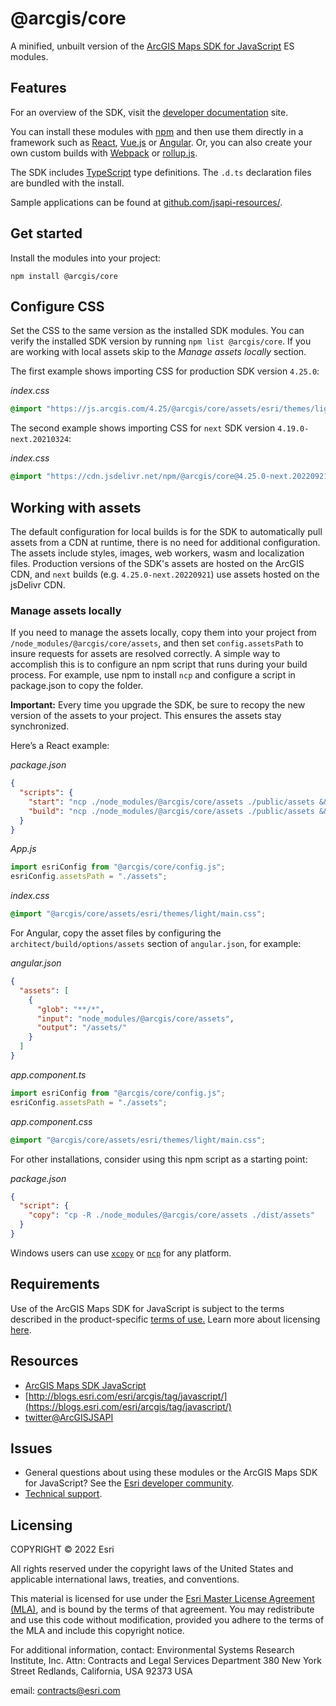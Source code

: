 # @arcgis/core

A minified, unbuilt version of the [ArcGIS Maps SDK for JavaScript](https://developers.arcgis.com/javascript/) ES modules.

## Features

For an overview of the SDK, visit the [developer documentation](https://developers.arcgis.com/javascript/latest/key-features/) site.

You can install these modules with [npm](https://npmjs.org/) and then use them directly in a framework such as [React](https://reactjs.org/), [Vue.js](https://vuejs.org) or [Angular](https://cli.angular.io/). Or, you can also create your own custom builds with [Webpack](https://webpackjs.org) or [rollup.js](https://rollupjs.org/guide/en/). 

The SDK includes [TypeScript](https://www.typescriptlang.org/) type definitions. The `.d.ts` declaration files are bundled with the install.

Sample applications can be found at [github.com/jsapi-resources/](https://github.com/Esri/jsapi-resources/tree/master/esm-samples).

## Get started

Install the modules into your project:

```
npm install @arcgis/core
```

## Configure CSS

Set the CSS to the same version as the installed SDK modules. You can verify the installed SDK version by running `npm list @arcgis/core`.  If you are working with local assets skip to the *Manage assets locally* section.

The first example shows importing CSS for production SDK version `4.25.0`:

*index.css* 

```css
@import "https://js.arcgis.com/4.25/@arcgis/core/assets/esri/themes/light/main.css";
```

The second example shows importing CSS for `next` SDK version `4.19.0-next.20210324`:

*index.css*

```css
@import "https://cdn.jsdelivr.net/npm/@arcgis/core@4.25.0-next.20220921/assets/esri/themes/light/main.css";
```

## Working with assets

The default configuration for local builds is for the SDK to automatically pull assets from a CDN at runtime, there is no need for additional configuration. The assets include styles, images, web workers, wasm and localization files. Production versions of the SDK's assets are hosted on the ArcGIS CDN, and `next` builds (e.g. `4.25.0-next.20220921`) use assets hosted on the jsDelivr CDN.

### Manage assets locally

If you need to manage the assets locally, copy them into your project from `/node_modules/@arcgis/core/assets`, and then set `config.assetsPath` to insure requests for assets are resolved correctly. A simple way to accomplish this is to configure an npm script that runs during your build process. For example, use npm to install `ncp` and configure a script in package.json to copy the folder. 

**Important:** Every time you upgrade the SDK, be sure to recopy the new version of the assets to your project. This ensures the assets stay synchronized.

Here’s a React example:

*package.json*

```json
{
  "scripts": {
    "start": "ncp ./node_modules/@arcgis/core/assets ./public/assets && react-scripts start",
    "build": "ncp ./node_modules/@arcgis/core/assets ./public/assets && react-scripts build",
  }
}
```

*App.js*

```js
import esriConfig from "@arcgis/core/config.js";
esriConfig.assetsPath = "./assets"; 
```

*index.css*

```css
@import "@arcgis/core/assets/esri/themes/light/main.css";
```

For Angular, copy the asset files by configuring the `architect/build/options/assets` section of `angular.json`, for example:

*angular.json*

```json
{
  "assets": [
    {
      "glob": "**/*",
      "input": "node_modules/@arcgis/core/assets",
      "output": "/assets/"
    }
  ]
}
```

*app.component.ts*

```ts
import esriConfig from "@arcgis/core/config.js";
esriConfig.assetsPath = "./assets"; 
```

*app.component.css*

```css
@import "@arcgis/core/assets/esri/themes/light/main.css";
```

For other installations, consider using this npm script as a starting point:

*package.json*

```json
{
  "script": {
    "copy": "cp -R ./node_modules/@arcgis/core/assets ./dist/assets"
  }
}
```

Windows users can use [`xcopy`](https://docs.microsoft.com/en-us/windows-server/administration/windows-commands/xcopy) or [`ncp`](https://www.npmjs.com/package/ncp) for any platform.

## Requirements

Use of the ArcGIS Maps SDK for JavaScript is subject to the terms described in the product-specific [terms of use.](https://www.esri.com/en-us/legal/terms/product-specific-scope-of-use) Learn more about licensing [here](https://developers.arcgis.com/javascript/latest/licensing/).

## Resources

- [ArcGIS Maps SDK JavaScript](https://developers.arcgis.com/javascript/)
- [http://blogs.esri.com/esri/arcgis/tag/javascript/](https://blogs.esri.com/esri/arcgis/tag/javascript/)
- [twitter@ArcGISJSAPI](https://twitter.com/ArcGISJSAPI)

## Issues

- General questions about using these modules or the ArcGIS Maps SDK for JavaScript? See the [Esri developer community](https://community.esri.com/t5/arcgis-api-for-javascript/ct-p/arcgis-api-for-javascript).
- [Technical support](https://support.esri.com/).

## Licensing

COPYRIGHT © 2022 Esri

All rights reserved under the copyright laws of the United States
and applicable international laws, treaties, and conventions.

This material is licensed for use under the [Esri Master License
Agreement (MLA)](https://www.esri.com/content/dam/esrisites/en-us/media/legal/ma-full/ma-full.pdf), and is bound by the terms of that agreement.
You may redistribute and use this code without modification,
provided you adhere to the terms of the MLA and include this
copyright notice.

For additional information, contact:
Environmental Systems Research Institute, Inc.
Attn: Contracts and Legal Services Department
380 New York Street
Redlands, California, USA 92373
USA

email: contracts@esri.com